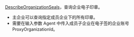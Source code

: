 [DescribeOrganizationSeals](https://cloud.tencent.com/document/api/1323/82453)，查询企业电子印章。
- 主企业可以查询指定成员企业下的所有印章。
- 需要在输入参数 Agent 中传入成员子企业在电子签的企业账号 ProxyOrganizationId。
